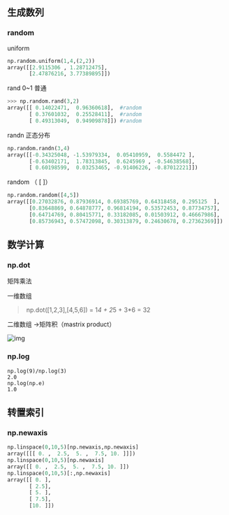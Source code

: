 ## 生成数列

### random

uniform

```python
np.random.uniform(1,4,(2,2))
array([[2.9115306 , 1.28712475],
       [2.47876216, 3.77389895]])
```

rand 0~1 普通

```python
>>> np.random.rand(3,2)
array([[ 0.14022471,  0.96360618],  #random
       [ 0.37601032,  0.25528411],  #random
       [ 0.49313049,  0.94909878]]) #random

```

randn 正态分布

```python
np.random.randn(3,4)
array([[-0.34325048, -1.53979334,  0.05410959,  0.5584472 ],
       [-0.63402171,  1.78313845,  0.6245969 , -0.54638568],
       [ 0.60198599,  0.03253465, -0.91406226, -0.87012221]])

```

random （ [ ]）

```python
np.random.random([4,5])
array([[0.27032876, 0.87936914, 0.69385769, 0.64318458, 0.295125  ],
       [0.83648869, 0.64878777, 0.96814194, 0.53572453, 0.87734757],
       [0.64714769, 0.80415771, 0.33182085, 0.01503912, 0.46667986],
       [0.85736943, 0.57472098, 0.30313879, 0.24630678, 0.27362369]])
```



## 数学计算

### np.dot

矩阵乘法

一维数组

> ​	np.dot([1,2,3],[4,5,6]) = 1*4 + 2*5 + 3*6  = 32

二维数组  ->矩阵积（mastrix product）

![img](https://images2017.cnblogs.com/blog/1281542/201711/1281542-20171130030615620-21120532.png)

### np.log

```
np.log(9)/np.log(3)
2.0
np.log(np.e)
1.0

```



## 转置索引

### np.newaxis

```python
np.linspace(0,10,5)[np.newaxis,np.newaxis]
array([[[ 0. ,  2.5,  5. ,  7.5, 10. ]]])
np.linspace(0,10,5)[np.newaxis]
array([[ 0. ,  2.5,  5. ,  7.5, 10. ]])
np.linspace(0,10,5)[:,np.newaxis]
array([[ 0. ],
       [ 2.5],
       [ 5. ],
       [ 7.5],
       [10. ]])
```



#### 





